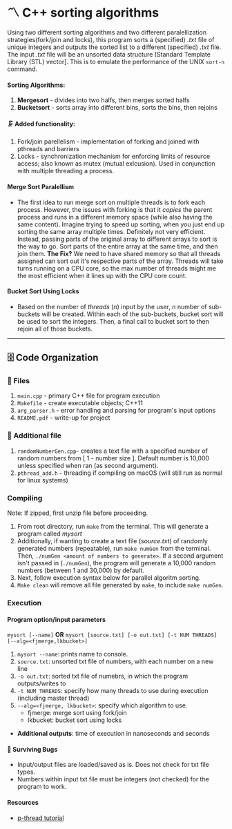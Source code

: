 # 〽️ C++ sorting algorithms
Using two different sorting algorithms and two different paralellization strategies(fork/join and locks), this program sorts a (specified) *.txt*  file of unique integers and outputs the sorted list to a different (specified) *.txt* file. The input *.txt* file will be an unsorted data structure [Standard Template Library (STL) vector]. This is to emulate the performance of the UNIX `sort-n` command.

#### Sorting Algorithms:
  1. **Mergesort** - divides into two halfs, then merges sorted halfs
  2. **Bucketsort** - sorts array into different bins, sorts the bins, then rejoins

#### 🗜️ Added functionality:
  1. Fork/join parellelism - implementation of forking and joined with pthreads and barriers
  2. Locks - synchronization mechanism for enforcing limits of resource access; also known as mutex (mutual exlcusion). Used in conjunction with multiple threading a process.

#### Merge Sort Paralellism
- The first idea to run merge sort on multiple threads is to fork each process. However, the issues with forking is that it *copies* the parent process and runs in a different memory space (while also having the same content). Imagine trying to speed up sorting, when you just end up sorting the same array multiple times. Definitely not very efficient. Instead, passing parts of the original array to different arrays to sort is the way to go. Sort parts of the entire array at the same time, and then join them. **The Fix?** We need to have shared memory so that all threads assigned can sort out it's respective parts of the array. Threads will take turns running on a CPU core, so the max number of threads might me the most efficient when it lines up with the CPU core count. 

#### Bucket Sort Using Locks
- Based on the number of *threads* (*n*) input by the user, *n* number of sub-buckets will be created. Within each of the sub-buckets, bucket sort will be used to sort the integers. Then, a final call to bucket sort to then rejoin all of those buckets. 

---
## 🗄️ Code Organization

### 📁 Files
  1. `main.cpp` - primary C++ file for program execution
  2. `Makefile` - create executable objects; C++11
  3. `arg_parser.h` - error handling and parsing for program's input options
  4. `README.pdf` - write-up for project

### 💾 Additional file
  1. `randomNumberGen.cpp`- creates a text file with a specified number of random numbers from [ 1 - number size ]. Default number is 10,000 unless specified when ran (as second argument).
  2. `pthread_add.h` - threading if compiling on macOS (will still run as normal for linux systems)



### Compiling
  Note: If zipped, first unzip file before proceeding.
  1. From root directory, run `make` from the terminal. This will generate a program called *mysort*
  2. Additionally, if wanting to create a text file (*source.txt*) of randomly generated numbers (repeatable), run `make numGen` from the terminal. Then, `./numGen <amount of numbers to generate>`. If a second argument isn't passed in (`./numGen`), the program will generate a 10,000 random numbers (between 1 and 30,000) by default.
  3. Next, follow execution syntax below for parallel algoritm sorting.
  4. `Make clean` will remove all file generated by `make`, to include `make numGen`.

### Execution
#### Program option/input parameters  
`mysort [--name]`
**OR**
`mysort [source.txt] [-o out.txt] [-t NUM THREADS] [--alg=<fjmerge,lkbucket>]`
  1. `mysort --name`: prints name to console.
  2. `source.txt`: unsorted txt file of numbers, with each number on a new line
  3. `-o out.txt`: sorted txt file of numebrs, in which the program outputs/writes to
  4. `-t NUM_THREADS`: specify how many threads to use during execution (including master thread)
  5. `--alg=<fjmerge, lkbucket>`: specify which algorithm to use.
      - fjmerge: merge sort using fork/join  
      - lkbucket: bucket sort using locks  
  - **Additional outputs**: time of execution in nanoseconds and seconds


#### 🐜 Surviving Bugs
  - Input/output files are loaded/saved as is. Does not check for txt file types.
  - Numbers within input txt file must be integers (not checked) for the program to work.


#### Resources
  - [p-thread tutorial](https://computing.llnl.gov/tutorials/pthreads/)

